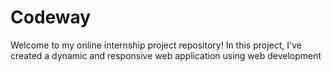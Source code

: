 # Codeway
Welcome to my online internship project repository! In this project, I've created a dynamic and responsive web application using web development
